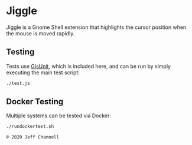 # Jiggle

Jiggle is a Gnome Shell extension that highlights the cursor position when the mouse is moved rapidly.

## Testing

Tests use [GjsUnit](https://github.com/romu70/GjsUnit/), which is included here, and can be run by simply executing the main test script:

```bash
./test.js
```

## Docker Testing

Multiple systems can be tested via Docker:

```bash
./rundockertest.sh
```

`© 2020 Jeff Channell`
